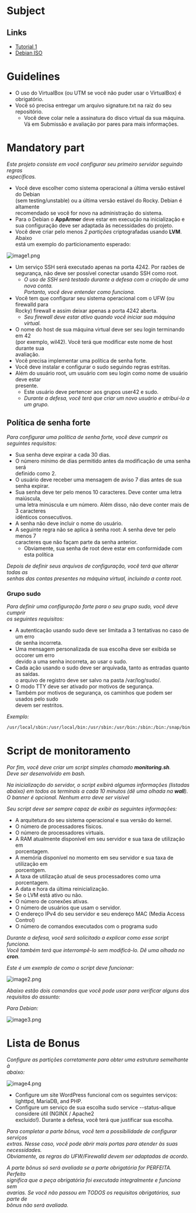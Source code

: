 # Subject

## Links
- [Tutorial 1](https://github.com/gemartin99/Born2beroot-Tutorial/blob/main/README_POR.md)
- [Debian ISO](https://www.debian.org/download)

# Guidelines
- O uso do VirtualBox (ou UTM se você não puder usar o VirtualBox) é obrigatório.
- Você só precisa entregar um arquivo signature.txt na raiz do seu repositório.
  - Você deve colar nele a assinatura do disco virtual da sua máquina.\
  Vá em Submissão e avaliação por pares para mais informações.

# Mandatory part

*Este projeto consiste em você configurar seu primeiro servidor seguindo regras\
específicas.*
- Você deve escolher como sistema operacional a última versão estável do Debian\
(sem testing/unstable) ou a última versão estável do Rocky. Debian é altamente\
recomendado se você for novo na administração do sistema.
- Para o Debian o **AppArmor** deve estar em execução na inicialização e sua configuração deve ser adaptada às necessidades do projeto.
- Você deve criar pelo menos *2 partições* criptografadas usando **LVM**. Abaixo\
está um exemplo do particionamento esperado:

![image1.png](./image1.png)

- Um  serviço  SSH  será  executado  apenas  na  porta  4242.  Por  razões  de\
segurança,  não  deve  ser possível  conectar  usando  SSH  como  root.
  - *O uso de SSH será testado durante a defesa com a criação de uma nova conta.\
Portanto, você deve entender como funciona.*
- Você tem que configurar seu sistema operacional com o UFW (ou firewalld para\
Rocky) firewall e assim deixar apenas a porta 4242 aberta.
  - *Seu firewall deve estar ativo quando você iniciar sua máquina virtual.*
- O nome do host de sua máquina virtual deve ser seu login terminando em 42\
(por exemplo, wil42). Você terá que modificar este nome de host durante sua\
avaliação.
- Você precisa implementar uma política de senha forte.
- Você deve instalar e configurar o sudo seguindo regras estritas.
- Além do usuário root, um usuário com seu login como nome de usuário deve estar\
presente.
  - Este usuário deve pertencer aos grupos user42 e sudo.
  - *Durante a defesa, você terá que criar um novo usuário e atribuí-lo a um grupo.*
## Política de senha forte
*Para configurar uma política de senha forte, você deve cumprir os seguintes
requisitos:*
- Sua senha deve expirar a cada 30 dias.
- O número mínimo de dias permitido antes da modificação de uma senha será\
definido como 2.
- O usuário deve receber uma mensagem de aviso 7 dias antes de sua senha expirar.
- Sua senha deve ter pelo menos 10 caracteres. Deve conter uma letra maiúscula,\
uma letra minúscula e um número. Além disso, não deve conter mais de 3 caracteres\
idênticos consecutivos.
- A senha não deve incluir o nome do usuário.
- A seguinte regra não se aplica à senha root: A senha deve ter pelo menos 7\
caracteres que não façam parte da senha anterior.
  - Obviamente, sua senha de root deve estar em conformidade com esta política

*Depois de definir seus arquivos de configuração, você terá que alterar todas as\
senhas das contas presentes na máquina virtual, incluindo a conta root.*

### Grupo sudo 
*Para definir uma configuração forte para o seu grupo sudo, você deve cumprir\
os seguintes requisitos:*
- A autenticação usando sudo deve ser limitada a 3 tentativas no caso de um erro\
de senha incorreta.
- Uma mensagem personalizada de sua escolha deve ser exibida se occorer um erro\
devido a uma senha incorreta, ao usar o sudo.
- Cada ação usando o sudo deve ser arquivada, tanto as entradas quanto as saídas.\
o arquivo de registro deve ser salvo na pasta /var/log/sudo/.
- O modo TTY deve ser ativado por motivos de segurança.
- Também por motivos de segurança, os caminhos que podem ser usados pelo sudo\
devem ser restritos.

*Exemplo:*
```sh
/usr/local/sbin:/usr/local/bin:/usr/sbin:/usr/bin:/sbin:/bin:/snap/bin
```

# Script de monitoramento

*Por fim, você deve criar um script simples chamado **monitoring.sh**.\
Deve ser desenvolvido em bash.*

*Na inicialização do servidor, o script exibirá algumas informações (listadas\
abaixo) em todos os terminais a cada 10 minutos (dê uma olhada na **wall**).\
O banner é opcional. Nenhum erro deve ser visível*

*Seu script deve ser sempre capaz de exibir as seguintes informações:*

- A arquitetura do seu sistema operacional e sua versão do kernel.
- O número de processadores físicos.
- O número de processadores virtuais.
- A RAM atualmente disponível em seu servidor e sua taxa de utilização em\
porcentagem.
- A memória disponível no momento em seu servidor e sua taxa de utilização em\
porcentgem.
- A taxa de utilização atual de seus processadores como uma porcentagem.
- A data e hora da última reinicialização.
- Se o LVM está ativo ou não.
- O número de conexões ativas.
- O número de usuários que usam o servidor.
- O endereço IPv4 do seu servidor e seu endereço MAC (Media  Access  Control)
- O número de comandos executados com o programa sudo

*Durante a defesa, você será solicitado a explicar como esse script funciona.\
Você também terá que interrompê-lo sem modificá-lo.
Dê uma olhada no **cron**.*

*Este é um exemplo de como o script deve funcionar:*

![image2.png](./image2.png)

*Abaixo estão dois comandos que você pode usar para verificar alguns dos\
requisitos do assunto:*

*Para Debian:*

![image3.png](./image3.png)

# Lista de Bonus

*Configure as partições corretamente para obter uma estrutura semelhante à\
abaixo:*

![image4.png](./image4.png)

- Configure um site WordPress funcional com os seguintes serviços:\
lighttpd, MariaDB, and PHP.
- Configure um serviço de sua escolha sudo service --status-allque considere útil (NGINX / Apache2\
excluido!). Durante a defesa, você terá que justificar sua escolha.

*Para completar a parte bônus, você tem a possibilidade de configurar serviços\
extras. Nesse caso, você pode abrir mais portas para atender às suas necessidades.\
Obviamente, as regras do UFW/Firewalld devem ser adaptadas de acordo.*

*A parte bônus só será avaliada se a parte obrigatória for PERFEITA. Perfeito\
significa que a peça obrigatória foi executada integralmente e funciona sem\
avarias. Se você não passou em TODOS os requisitos obrigatórios, sua parte de\
bônus não será avaliada.*